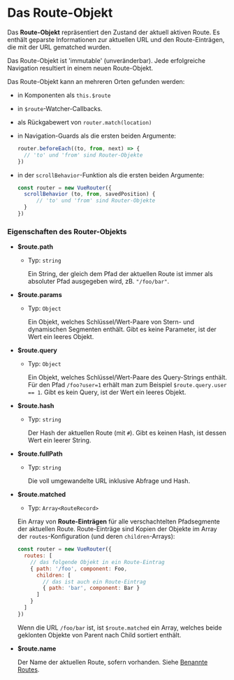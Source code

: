 # Das Route-Objekt

Das **Route-Objekt** repräsentiert den Zustand der aktuell aktiven Route. Es enthält geparste Informationen zur aktuellen URL und den Route-Einträgen, die mit der URL gematched wurden.

Das Route-Objekt ist 'immutable' (unveränderbar). Jede erfolgreiche Navigation resultiert in einem neuen Route-Objekt.

Das Route-Objekt kann an mehreren Orten gefunden werden:

- in Komponenten als `this.$route`

- in `$route`-Watcher-Callbacks.

- als Rückgabewert von `router.match(location)`

- in Navigation-Guards als die ersten beiden Argumente:

  ``` js
  router.beforeEach((to, from, next) => {
    // 'to' und 'from' sind Router-Objekte
  })
  ```

- in der `scrollBehavior`-Funktion als die ersten beiden Argumente:

  ``` js
  const router = new VueRouter({
    scrollBehavior (to, from, savedPosition) {
        // 'to' und 'from' sind Router-Objekte
    }
  })
  ```

### Eigenschaften des Router-Objekts

- **$route.path**

  - Typ: `string`

    Ein String, der gleich dem Pfad der aktuellen Route ist immer als absoluter Pfad ausgegeben wird, zB. `"/foo/bar"`.

- **$route.params**

  - Typ: `Object`

    Ein Objekt, welches Schlüssel/Wert-Paare von Stern- und dynamischen Segmenten enthält. Gibt es keine Parameter, ist der Wert ein leeres Objekt.

- **$route.query**

  - Typ: `Object`

    Ein Objekt, welches Schlüssel/Wert-Paare des Query-Strings enthält. Für den Pfad `/foo?user=1` erhält man zum Beispiel `$route.query.user == 1`. Gibt es kein Query, ist der Wert ein leeres Objekt.

- **$route.hash**

  - Typ: `string`

    Der Hash der aktuellen Route (mit `#`). Gibt es keinen Hash, ist dessen Wert ein leerer String.

- **$route.fullPath**

  - Typ: `string`

    Die voll umgewandelte URL inklusive Abfrage und Hash.

- **$route.matched**

  - Typ: `Array<RouteRecord>`

  Ein Array von **Route-Einträgen** für alle verschachtelten Pfadsegmente der aktuellen Route. Route-Einträge sind Kopien der Objekte im Array der `routes`-Konfiguration (und deren `children`-Arrays):

  ``` js
  const router = new VueRouter({
    routes: [
      // das folgende Objekt in ein Route-Eintrag
      { path: '/foo', component: Foo,
        children: [
          // das ist auch ein Route-Eintrag
          { path: 'bar', component: Bar }
        ]
      }
    ]
  })
  ```

  Wenn die URL `/foo/bar` ist, ist `$route.matched` ein Array, welches beide geklonten Objekte von Parent nach Child sortiert enthält.

- **$route.name**

  Der Name der aktuellen Route, sofern vorhanden. Siehe [Benannte Routes](../essentials/named-routes.md).
